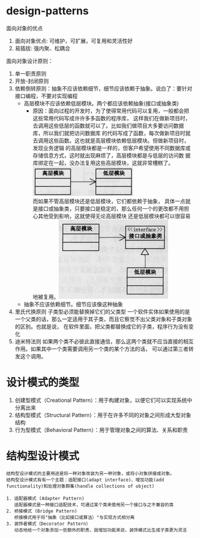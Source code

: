 # design-patterns

面向对象的优点
1. 面向对象优点: 可维护，可扩展，可复用和灵活性好
2. 易插拔: 强内聚、松耦合


面向对象设计原则：
1. 单一职责原则
2. 开放-封闭原则 
3. 依赖倒转原则：抽象不应该依赖细节，细节应该依赖于抽象。说白了：要针对接口编程，不要对实现编程
    - 高层模块不应该依赖低层模块。两个都应该依赖抽象(接口或抽象类)
      - 原因：面向过程的开发时，为了使得常用代码可以复用，一般都会把这些常用代码写成许许多多函数的程序库，
       这样我们在做新项目时，去调用这些低层的函数就可以了。比如我们做项目大多要访问数据库，所以我们就把访问数据库
      的代码写成了函数，每次做新项目时就去调用这些函数。这也就是高层模块依赖低层模块。但做新项目时，发现业务逻辑
      的高层模块都是一样的，但客户希望使用不同数据库或存储信息方式，这时就出现麻烦了，高层模块都是与低层的访问数
      据库绑定在一起，没办法复用这些高层模块，这就非常槽糕了。<br>
      ![avatar](./pictures/2.png)<br>
      而如果不管高层模块还是低层模块，它们都依赖于抽象，
      具体一点就是接口或抽象类，只要接口是稳定的，那么任何一个的更改都不用担心其他受到影响，这就使得无论高层模块
      还是低层模块都可以很容易地被复用。![avatar](./pictures/1.png)
    - 抽象不应该依赖细节。细节应该像这种抽象
4. 里氏代换原则
    子类型必须能替换掉它们的父类型
    一个软件实体如果使用的是一个父类的话，那么一定适用于其子类，而且它察觉不出父类对象和子类对象的区别。也就是说，
    在软件里面，把父类都替换成它的子类，程序行为没有变化
5. 迪米特法则
    如果两个类不必彼此直接通信，那么这两个类就不应当直接的相互作用。如果其中一个类需要调用另一个类的某个方法的话，
    可以通过第三者转发这个调用。


# 设计模式的类型
1. 创建型模式（Creational Pattern）：用于构建对象，以便它们可以实现系统中分离出来
2. 结构型模式（Structural Pattern）：用于在许多不同的对象之间形成大型对象结构
3. 行为型模式（Behavioral Pattern）：用于管理对象之间的算法、关系和职责


# 结构型设计模式
    结构型设计模式的主要用途是将一种对象改装为另一种对象，或将小对象拼接成对象。
    结构型设计模式有有一个主题：适配接口(adapt interface)、增加功能(add functionality)和处理对象群集(handle collections of object)
    
    1. 适配器模式 (Adapter Pattern)
       适配器模式是一种接口适配技术，可通过某个类来使用另一个接口与之不兼容的类
    2. 桥接模式 (Bridge Pattern)
       桥接模式用于将"抽象（比如接口或算法）"与实现方式相分离  
    3. 装饰者模式（Decorator Pattern）
       动态地给一个对象添加一些额外的职责，就增加功能来说，装饰模式比生成子类更为灵活
          

